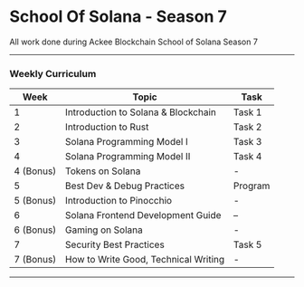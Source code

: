# School Of Solana - Season 7
All work done during Ackee Blockchain School of Solana Season 7

---

### Weekly Curriculum

| Week | Topic | Task |
|------|-------|------|
| 1 | Introduction to Solana & Blockchain | Task 1 |
| 2 | Introduction to Rust | Task 2 |
| 3 | Solana Programming Model I | Task 3 |
| 4 | Solana Programming Model II | Task 4 |
| 4 (Bonus) | Tokens on Solana | - |
| 5 | Best Dev & Debug Practices | Program |
| 5 (Bonus) | Introduction to Pinocchio | - |
| 6 | Solana Frontend Development Guide | – |
| 6 (Bonus) | Gaming on Solana | - |
| 7 | Security Best Practices | Task 5 |
| 7 (Bonus) | How to Write Good, Technical Writing | - |

---
